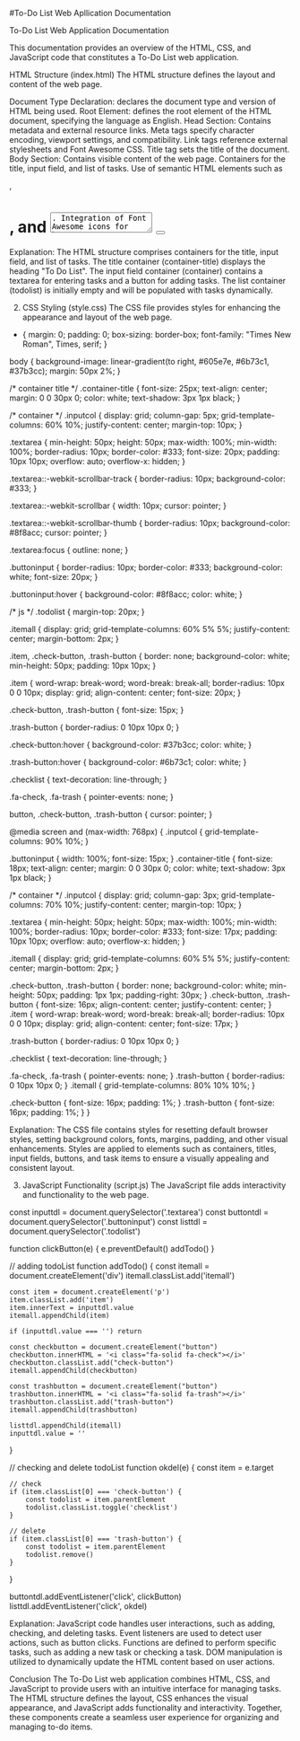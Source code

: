 #To-Do List Web Apllication Documentation


To-Do List Web Application Documentation

This documentation provides an overview of the HTML, CSS, and JavaScript code that constitutes a To-Do List web application.

HTML Structure (index.html)
The HTML structure defines the layout and content of the web page.

Document Type Declaration: <!DOCTYPE html> declares the document type and version of HTML being used.
Root Element: <html lang="en"> defines the root element of the HTML document, specifying the language as English.
Head Section: Contains metadata and external resource links.
Meta tags specify character encoding, viewport settings, and compatibility.
Link tags reference external stylesheets and Font Awesome CSS.
Title tag sets the title of the document.
Body Section: Contains visible content of the web page.
Containers for the title, input field, and list of tasks.
Use of semantic HTML elements such as <div>, <h1>, and <textarea>.
Integration of Font Awesome icons for buttons.
CSS Styling (style.css)
The CSS file provides styles for enhancing the appearance and layout of the web page.

Universal Reset: Resets margins, paddings, and box-sizing for consistency.
Body Styling: Sets background gradient and margins for the body content.
Container Title: Styles the title of the To-Do List container.
Container: Styles the input field and button, including dimensions, borders, and hover effects.
To-Do List Items: Defines styles for task items, check button, and trash button, along with hover effects and checked item styling.
Media Queries: Adjusts styles for smaller screens to maintain responsiveness.
JavaScript Functionality (script.js)
The JavaScript file adds interactivity and functionality to the web page.

Variable Declarations: Selects HTML elements for input, button, and task list.
Event Listeners: Listens for click events on the add button and task list.
Function Declarations:
clickButton(e): Adds a new task when the add button is clicked.
addTodo(): Creates a new task item and appends it to the task list.
okdel(e): Handles checking and deletion of tasks.
DOM Manipulation: Dynamically creates and modifies HTML elements based on user interactions.
CSS Class Toggling: Toggles CSS classes for checked items.
Button Click Handling: Identifies clicked buttons and performs corresponding actions.
Conclusion
This To-Do List web application combines HTML, CSS, and JavaScript to create a user-friendly interface for managing tasks. The HTML structure defines the layout, CSS provides visual styling, and JavaScript adds functionality for adding, checking, and deleting tasks. Together, these components form a responsive and interactive application for organizing to-do items.

This documentation outlines the structure, styling, and functionality of a To-Do List web application. The application allows users to add, check, and delete tasks, providing an intuitive interface for task management.

1. HTML Structure (index.html)
The HTML file defines the layout and content structure of the web page.

<!DOCTYPE html>
<html lang="en">
  <head>
    <meta charset="UTF-8" />
    <meta http-equiv="X-UA-Compatible" content="IE=edge" />
    <meta name="viewport" content="width=device-width, initial-scale=1.0" />

    <script src="script.js" defer></script>
    <link rel="stylesheet" href="style.css" />

    <link
      rel="stylesheet"
      href="https://cdnjs.cloudflare.com/ajax/libs/font-awesome/6.0.0/css/all.min.css"
    />

    <title>ToDo Task By Krushna Kumavat</title>
  </head>

  <body>
    <div class="container-title">
      <h1>To Do List</h1>
    </div>
    <div class="container">
      <div class="inputcol">
        <textarea name="text" class="textarea"></textarea>
        <button type="button" class="buttoninput">
          <i class="fa-solid fa-check ms-2"></i>
        </button>
      </div>
    </div>
    <div class="todolist"></div>
  </body>
</html>


Explanation:
The HTML structure comprises containers for the title, input field, and list of tasks.
The title container (container-title) displays the heading "To Do List".
The input field container (container) contains a textarea for entering tasks and a button for adding tasks.
The list container (todolist) is initially empty and will be populated with tasks dynamically.


2. CSS Styling (style.css)
The CSS file provides styles for enhancing the appearance and layout of the web page.

* {
  margin: 0;
  padding: 0;
  box-sizing: border-box;
  font-family: "Times New Roman", Times, serif;
}

body {
  background-image: linear-gradient(to right, #605e7e, #6b73c1, #37b3cc);
  margin: 50px 2%;
}

/* container title */
.container-title {
  font-size: 25px;
  text-align: center;
  margin: 0 0 30px 0;
  color: white;
  text-shadow: 3px 1px black;
}

/* container */
.inputcol {
  display: grid;
  column-gap: 5px;
  grid-template-columns: 60% 10%;
  justify-content: center;
  margin-top: 10px;
}

.textarea {
  min-height: 50px;
  height: 50px;
  max-width: 100%;
  min-width: 100%;
  border-radius: 10px;
  border-color: #333;
  font-size: 20px;
  padding: 10px 10px;
  overflow: auto;
  overflow-x: hidden;
}

.textarea::-webkit-scrollbar-track {
  border-radius: 10px;
  background-color: #333;
}

.textarea::-webkit-scrollbar {
  width: 10px;
  cursor: pointer;
}

.textarea::-webkit-scrollbar-thumb {
  border-radius: 10px;
  background-color: #8f8acc;
  cursor: pointer;
}

.textarea:focus {
  outline: none;
}

.buttoninput {
  border-radius: 10px;
  border-color: #333;
  background-color: white;
  font-size: 20px;
}

.buttoninput:hover {
  background-color: #8f8acc;
  color: white;
}

/* js */
.todolist {
  margin-top: 20px;
}

.itemall {
  display: grid;
  grid-template-columns: 60% 5% 5%;
  justify-content: center;
  margin-bottom: 2px;
}

.item,
.check-button,
.trash-button {
  border: none;
  background-color: white;
  min-height: 50px;
  padding: 10px 10px;
}

.item {
  word-wrap: break-word;
  word-break: break-all;
  border-radius: 10px 0 0 10px;
  display: grid;
  align-content: center;
  font-size: 20px;
}

.check-button,
.trash-button {
  font-size: 15px;
}

.trash-button {
  border-radius: 0 10px 10px 0;
}

.check-button:hover {
  background-color: #37b3cc;
  color: white;
}

.trash-button:hover {
  background-color: #6b73c1;
  color: white;
}

.checklist {
  text-decoration: line-through;
}

.fa-check,
.fa-trash {
  pointer-events: none;
}

button,
.check-button,
.trash-button {
  cursor: pointer;
}

@media screen and (max-width: 768px) {
  .inputcol {
    grid-template-columns: 90% 10%;
  }

  .buttoninput {
    width: 100%;
    font-size: 15px;
  }
  .container-title {
    font-size: 18px;
    text-align: center;
    margin: 0 0 30px 0;
    color: white;
    text-shadow: 3px 1px black;
  }

  /* container */
  .inputcol {
    display: grid;
    column-gap: 3px;
    grid-template-columns: 70% 10%;
    justify-content: center;
    margin-top: 10px;
  }

  .textarea {
    min-height: 50px;
    height: 50px;
    max-width: 100%;
    min-width: 100%;
    border-radius: 10px;
    border-color: #333;
    font-size: 17px;
    padding: 10px 10px;
    overflow: auto;
    overflow-x: hidden;
  }

  .itemall {
    display: grid;
    grid-template-columns: 60% 5% 5%;
    justify-content: center;
    margin-bottom: 2px;
  }

  .check-button,
  .trash-button {
    border: none;
    background-color: white;
    min-height: 50px;
    padding: 1px 1px;
    padding-right: 30px;
  }
  .check-button,
  .trash-button {
    font-size: 16px;
    align-content: center;
    justify-content: center;
  }
  .item {
    word-wrap: break-word;
    word-break: break-all;
    border-radius: 10px 0 0 10px;
    display: grid;
    align-content: center;
    font-size: 17px;
  }

  .trash-button {
    border-radius: 0 10px 10px 0;
  }

  .checklist {
    text-decoration: line-through;
  }

  .fa-check,
  .fa-trash {
    pointer-events: none;
  }
  .trash-button {
    border-radius: 0 10px 10px 0;
  }
  .itemall {
    grid-template-columns: 80% 10% 10%;
  }

  .check-button {
    font-size: 16px;
    padding: 1%;
  }
  .trash-button {
    font-size: 16px;
    padding: 1%;
  }
}

Explanation:
The CSS file contains styles for resetting default browser styles, setting background colors, fonts, margins, padding, and other visual enhancements.
Styles are applied to elements such as containers, titles, input fields, buttons, and task items to ensure a visually appealing and consistent layout.

3. JavaScript Functionality (script.js)
The JavaScript file adds interactivity and functionality to the web page.

const inputtdl = document.querySelector('.textarea')
const buttontdl = document.querySelector('.buttoninput')
const listtdl = document.querySelector('.todolist')

function clickButton(e) {
    e.preventDefault()
    addTodo()
}

// adding todoList
function addTodo() {
    const itemall = document.createElement('div')
    itemall.classList.add('itemall')

    const item = document.createElement('p')
    item.classList.add('item')
    item.innerText = inputtdl.value
    itemall.appendChild(item)

    if (inputtdl.value === '') return

    const checkbutton = document.createElement("button")
    checkbutton.innerHTML = '<i class="fa-solid fa-check"></i>'
    checkbutton.classList.add("check-button")
    itemall.appendChild(checkbutton)

    const trashbutton = document.createElement("button")
    trashbutton.innerHTML = '<i class="fa-solid fa-trash"></i>'
    trashbutton.classList.add("trash-button")
    itemall.appendChild(trashbutton)

    listtdl.appendChild(itemall)
    inputtdl.value = ''
}

// checking and delete todoList 
function okdel(e) {
    const item = e.target

    // check
    if (item.classList[0] === 'check-button') {
        const todolist = item.parentElement
        todolist.classList.toggle('checklist')
    }

    // delete
    if (item.classList[0] === 'trash-button') {
        const todolist = item.parentElement
        todolist.remove()
    }
}

buttontdl.addEventListener('click', clickButton)
listtdl.addEventListener('click', okdel)


Explanation:
JavaScript code handles user interactions, such as adding, checking, and deleting tasks.
Event listeners are used to detect user actions, such as button clicks.
Functions are defined to perform specific tasks, such as adding a new task or checking a task.
DOM manipulation is utilized to dynamically update the HTML content based on user actions.

Conclusion
The To-Do List web application combines HTML, CSS, and JavaScript to provide users with an intuitive interface for managing tasks. The HTML structure defines the layout, CSS enhances the visual appearance, and JavaScript adds functionality and interactivity. Together, these components create a seamless user experience for organizing and managing to-do items.



